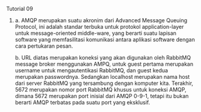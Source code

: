 Tutorial 09

1.  a. AMQP merupakan suatu akronim dari Advanced Message Queuing Protocol, ini adalah standar terbuka untuk
protokol application-layer untuk message-oriented middle-ware, yang berarti suatu lapisan software yang memfasilitasi
komunikasi antara aplikasi software dengan cara pertukaran pesan.

    b. URL diatas merupakan koneksi yang akan digunakan oleh RabbitMQ message broker menggunakan AMPQ, untuk guest pertama
merupakan username untuk mengautentikasi RabbitMQ, dan guest kedua merupakan passwordnya. Sedangkan localhost merupakan nama host
dari server RabbitMQ yang tersambung dengan komputer kita. Terakhir, 5672 merupakan nomor port RabbitMQ khusus untuk koneksi AMQP,
dimana 5672 merupakan port inisial dari AMQP 0-9-1, tetapi itu bukan berarti AMQP terbatas pada suatu port yang eksklusif.